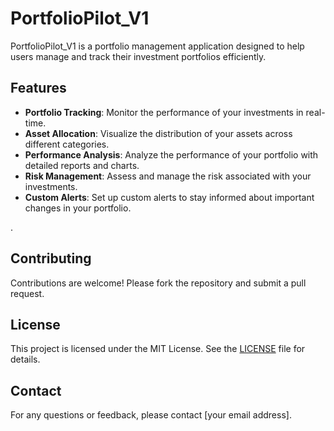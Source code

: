 # PortfolioPilot_V1

PortfolioPilot_V1 is a portfolio management application designed to help users manage and track their investment portfolios efficiently.

## Features

- **Portfolio Tracking**: Monitor the performance of your investments in real-time.
- **Asset Allocation**: Visualize the distribution of your assets across different categories.
- **Performance Analysis**: Analyze the performance of your portfolio with detailed reports and charts.
- **Risk Management**: Assess and manage the risk associated with your investments.
- **Custom Alerts**: Set up custom alerts to stay informed about important changes in your portfolio.

.

## Contributing

Contributions are welcome! Please fork the repository and submit a pull request.

## License

This project is licensed under the MIT License. See the [LICENSE](LICENSE) file for details.

## Contact

For any questions or feedback, please contact [your email address].

